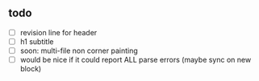## todo

- [ ] revision line for header
- [ ] h1 subtitle
- [ ] soon: multi-file non corner painting
- [ ] would be nice if it could report ALL parse errors (maybe sync on new block)
